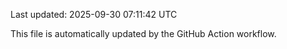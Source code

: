 Last updated: 2025-09-30 07:11:42 UTC

This file is automatically updated by the GitHub Action workflow.

